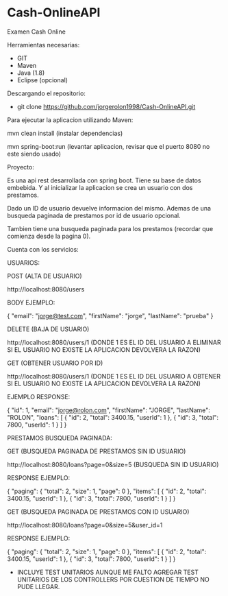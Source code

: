 # Cash-OnlineAPI
Examen Cash Online

Herramientas necesarias:

- GIT     
- Maven   
- Java    (1.8)
- Eclipse (opcional)

Descargando el repositorio:

- git clone https://github.com/jorgerolon1998/Cash-OnlineAPI.git

Para ejecutar la aplicacion utilizando Maven:

mvn clean install  (instalar dependencias)

mvn spring-boot:run (levantar aplicacion, revisar que el puerto 8080 no este siendo usado)

Proyecto:

Es una api rest desarrollada con spring boot. Tiene su base de datos embebida. Y al inicializar la aplicacion se crea un usuario con dos prestamos.

Dado un ID de usuario devuelve informacion del mismo. Ademas de una busqueda paginada de prestamos por id de usuario opcional.

Tambien tiene una busqueda paginada para los prestamos (recordar que comienza desde la pagina 0).



Cuenta con los servicios:

USUARIOS: 

POST (ALTA DE USUARIO)

http://localhost:8080/users


BODY EJEMPLO:

{
    "email": "jorge@test.com",
    "firstName": "jorge",
    "lastName": "prueba"
}

DELETE (BAJA DE USUARIO)

http://localhost:8080/users/1      (DONDE 1 ES EL ID DEL USUARIO A ELIMINAR SI EL USUARIO NO EXISTE LA APLICACION DEVOLVERA LA RAZON)

GET (OBTENER USUARIO POR ID) 

http://localhost:8080/users/1 (DONDE 1 ES EL ID DEL USUARIO A OBTENER SI EL USUARIO NO EXISTE LA APLICACION DEVOLVERA LA RAZON)

EJEMPLO RESPONSE:

{
    "id": 1,
    "email": "jorge@rolon.com",
    "firstName": "JORGE",
    "lastName": "ROLON",
    "loans": [
        {
            "id": 2,
            "total": 3400.15,
            "userId": 1
        },
        {
            "id": 3,
            "total": 7800,
            "userId": 1
        }
    ]
}

PRESTAMOS BUSQUEDA PAGINADA:

GET (BUSQUEDA PAGINADA DE PRESTAMOS SIN ID USUARIO)

http://localhost:8080/loans?page=0&size=5  (BUSQUEDA SIN ID USUARIO)


RESPONSE EJEMPLO:

{
    "paging": {
        "total": 2,
        "size": 1,
        "page": 0
    },
    "items": [
        {
            "id": 2,
            "total": 3400.15,
            "userId": 1
        },
        {
            "id": 3,
            "total": 7800,
            "userId": 1
        }
    ]
}

GET (BUSQUEDA PAGINADA DE PRESTAMOS CON ID USUARIO)

http://localhost:8080/loans?page=0&size=5&user_id=1

RESPONSE EJEMPLO:

{
    "paging": {
        "total": 2,
        "size": 1,
        "page": 0
    },
    "items": [
        {
            "id": 2,
            "total": 3400.15,
            "userId": 1
        },
        {
            "id": 3,
            "total": 7800,
            "userId": 1
        }
    ]
}


* INCLUYE TEST UNITARIOS AUNQUE ME FALTO AGREGAR TEST UNITARIOS DE LOS CONTROLLERS POR CUESTION DE TIEMPO NO PUDE LLEGAR.
